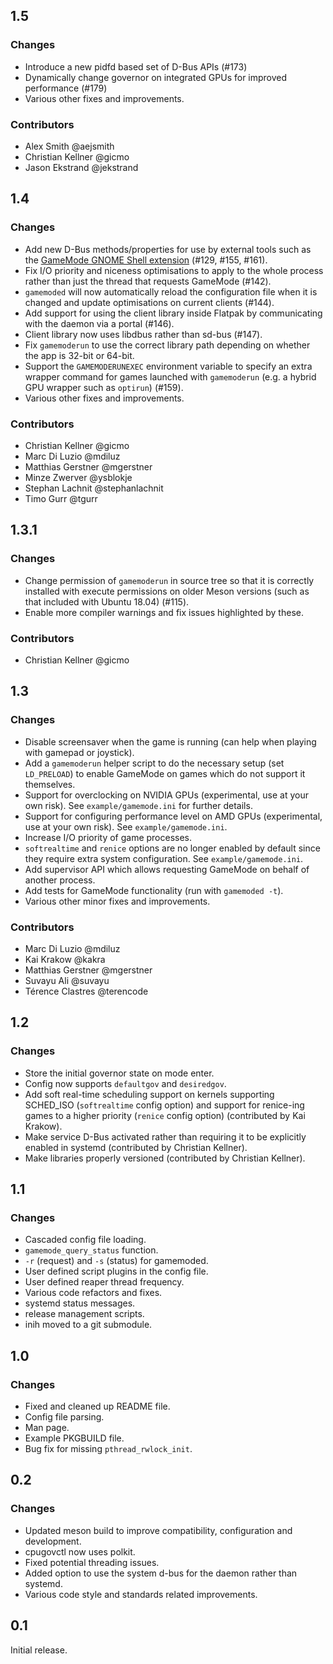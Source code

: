 ## 1.5

### Changes

* Introduce a new pidfd based set of D-Bus APIs (#173)
* Dynamically change governor on integrated GPUs for improved performance (#179)
* Various other fixes and improvements.

### Contributors

* Alex Smith @aejsmith
* Christian Kellner @gicmo
* Jason Ekstrand @jekstrand

## 1.4

### Changes

* Add new D-Bus methods/properties for use by external tools such as the [GameMode GNOME Shell extension](https://github.com/gicmo/gamemode-extension/) (#129, #155, #161).
* Fix I/O priority and niceness optimisations to apply to the whole process rather than just the thread that requests GameMode (#142).
* `gamemoded` will now automatically reload the configuration file when it is changed and update optimisations on current clients (#144).
* Add support for using the client library inside Flatpak by communicating with the daemon via a portal (#146).
* Client library now uses libdbus rather than sd-bus (#147).
* Fix `gamemoderun` to use the correct library path depending on whether the app is 32-bit or 64-bit.
* Support the `GAMEMODERUNEXEC` environment variable to specify an extra wrapper command for games launched with `gamemoderun` (e.g. a hybrid GPU wrapper such as `optirun`) (#159).
* Various other fixes and improvements.

### Contributors

* Christian Kellner @gicmo
* Marc Di Luzio @mdiluz
* Matthias Gerstner @mgerstner
* Minze Zwerver @ysblokje
* Stephan Lachnit @stephanlachnit
* Timo Gurr @tgurr

## 1.3.1

### Changes

* Change permission of `gamemoderun` in source tree so that it is correctly installed with execute permissions on older Meson versions (such as that included with Ubuntu 18.04) (#115).
* Enable more compiler warnings and fix issues highlighted by these.

### Contributors

* Christian Kellner @gicmo

## 1.3

### Changes

* Disable screensaver when the game is running (can help when playing with gamepad or joystick).
* Add a `gamemoderun` helper script to do the necessary setup (set `LD_PRELOAD`) to enable GameMode on games which do not support it themselves.
* Support for overclocking on NVIDIA GPUs (experimental, use at your own risk). See `example/gamemode.ini` for further details.
* Support for configuring performance level on AMD GPUs (experimental, use at your own risk). See `example/gamemode.ini`.
* Increase I/O priority of game processes.
* `softrealtime` and `renice` options are no longer enabled by default since they require extra system configuration. See `example/gamemode.ini`.
* Add supervisor API which allows requesting GameMode on behalf of another process.
* Add tests for GameMode functionality (run with `gamemoded -t`).
* Various other minor fixes and improvements.

### Contributors

* Marc Di Luzio @mdiluz
* Kai Krakow @kakra
* Matthias Gerstner @mgerstner
* Suvayu Ali @suvayu
* Térence Clastres @terencode

## 1.2

### Changes

* Store the initial governor state on mode enter.
* Config now supports `defaultgov` and `desiredgov`.
* Add soft real-time scheduling support on kernels supporting SCHED_ISO (`softrealtime` config option) and support for renice-ing games to a higher priority (`renice` config option) (contributed by Kai Krakow).
* Make service D-Bus activated rather than requiring it to be explicitly enabled in systemd (contributed by Christian Kellner).
* Make libraries properly versioned (contributed by Christian Kellner).

## 1.1

### Changes

* Cascaded config file loading.
* `gamemode_query_status` function.
* `-r` (request) and `-s` (status) for gamemoded.
* User defined script plugins in the config file.
* User defined reaper thread frequency.
* Various code refactors and fixes.
* systemd status messages.
* release management scripts.
* inih moved to a git submodule.

## 1.0

### Changes

* Fixed and cleaned up README file.
* Config file parsing.
* Man page.
* Example PKGBUILD file.
* Bug fix for missing `pthread_rwlock_init`.

## 0.2

### Changes

* Updated meson build to improve compatibility, configuration and development.
* cpugovctl now uses polkit.
* Fixed potential threading issues.
* Added option to use the system d-bus for the daemon rather than systemd.
* Various code style and standards related improvements.

## 0.1

Initial release.
